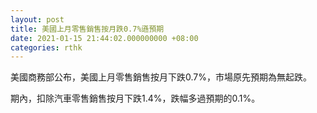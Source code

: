 ```yaml
---
layout: post
title: 美國上月零售銷售按月跌0.7%遜預期
date: 2021-01-15 21:44:02.000000000 +08:00
categories: rthk
---
```


美國商務部公布，美國上月零售銷售按月下跌0.7%，市場原先預期為無起跌。

期內，扣除汽車零售銷售按月下跌1.4%，跌幅多過預期的0.1%。
